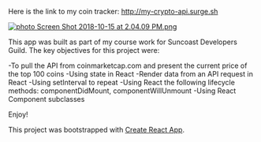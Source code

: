 Here is the link to my coin tracker: http://my-crypto-api.surge.sh

<a href="http://s1248.photobucket.com/user/Michael_Yenny/media/Screen%20Shot%202018-10-15%20at%202.04.09%20PM.png.html" target="_blank"><img src="http://i1248.photobucket.com/albums/hh488/Michael_Yenny/th_Screen%20Shot%202018-10-15%20at%202.04.09%20PM.png" border="0" alt=" photo Screen Shot 2018-10-15 at 2.04.09 PM.png"></a>

This app was built as part of my course work for Suncoast Developers Guild. The key objectives for this project were:

-To pull the API from coinmarketcap.com and present the current price of the top 100 coins
-Using state in React
-Render data from an API request in React
-Using setInterval to repeat
-Using React the following lifecycle methods: componentDidMount, componentWillUnmount
-Using React Component subclasses


Enjoy!

This project was bootstrapped with [Create React App](https://github.com/facebookincubator/create-react-app).
